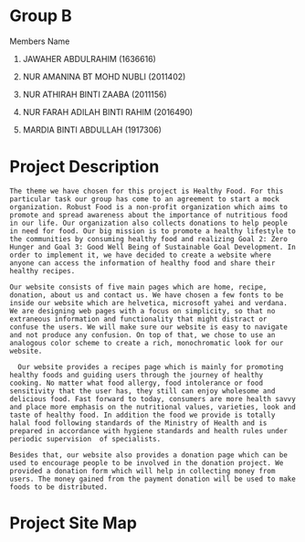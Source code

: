 # Group B 
Members Name

1. JAWAHER ABDULRAHIM (1636616)

2. NUR AMANINA BT MOHD NUBLI (2011402)

3. NUR ATHIRAH BINTI ZAABA (2011156)

4. NUR FARAH ADILAH BINTI RAHIM (2016490)

5. MARDIA BINTI ABDULLAH (1917306)

# Project Description

    The theme we have chosen for this project is Healthy Food. For this particular task our group has come to an agreement to start a mock organization. Robust Food is a non-profit organization which aims to promote and spread awareness about the importance of nutritious food in our life. Our organization also collects donations to help people in need for food. Our big mission is to promote a healthy lifestyle to the communities by consuming healthy food and realizing Goal 2: Zero Hunger and Goal 3: Good Well Being of Sustainable Goal Development. In order to implement it, we have decided to create a website where anyone can access the information of healthy food and share their healthy recipes.

    Our website consists of five main pages which are home, recipe, donation, about us and contact us. We have chosen a few fonts to be inside our website which are helvetica, microsoft yahei and verdana. We are designing web pages with a focus on simplicity, so that no extraneous information and functionality that might distract or confuse the users. We will make sure our website is easy to navigate and not produce any confusion. On top of that, we chose to use an analogous color scheme to create a rich, monochromatic look for our website.

      Our website provides a recipes page which is mainly for promoting healthy foods and guiding users through the journey of healthy cooking. No matter what food allergy, food intolerance or food sensitivity that the user has, they still can enjoy wholesome and delicious food. Fast forward to today, consumers are more health savvy and place more emphasis on the nutritional values, varieties, look and taste of healthy food. In addition the food we provide is totally halal food following standards of the Ministry of Health and is prepared in accordance with hygiene standards and health rules under periodic supervision  of specialists. 

    Besides that, our website also provides a donation page which can be used to encourage people to be involved in the donation project. We provided a donation form which will help in collecting money from users. The money gained from the payment donation will be used to make foods to be distributed. 

# Project Site Map



